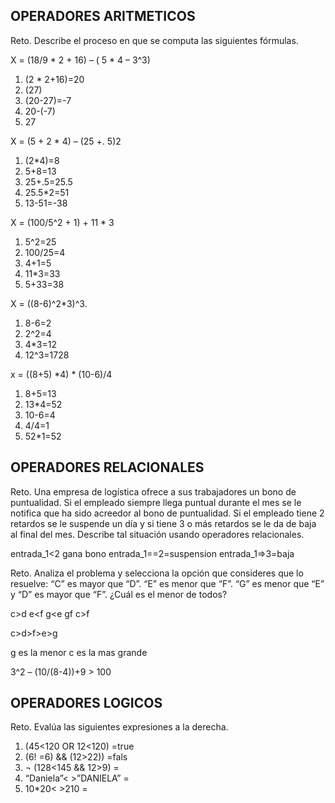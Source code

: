 ## OPERADORES ARITMETICOS
Reto. Describe el proceso en que se computa las siguientes fórmulas.

X = (18/9 * 2 + 16) – ( 5 * 4 – 3^3)

1. (2 * 2+16)=20
2. (27)
3. (20-27)=-7
4. 20-(-7)
5. 27

X = (5 + 2 * 4) – (25 +. 5)2

1. (2*4)=8
2. 5+8=13
3. 25+.5=25.5
4. 25.5*2=51
5. 13-51=-38

X = (100/5^2 + 1) + 11 * 3

1. 5^2=25
2. 100/25=4
3. 4+1=5
4. 11*3=33
5. 5+33=38


X = ((8-6)^2*3)^3.

1. 8-6=2
2. 2^2=4
3. 4*3=12
4. 12^3=1728

x = ((8+5) *4) * (10-6)/4 

1. 8+5=13
2. 13*4=52
3. 10-6=4
4. 4/4=1
5. 52*1=52



## OPERADORES RELACIONALES
Reto. Una empresa de logística ofrece a sus trabajadores un bono de
puntualidad. Si el empleado siempre llega puntual durante el mes se le
notifica que ha sido acreedor al bono de puntualidad. Si el empleado tiene
2 retardos se le suspende un día y si tiene 3 o más retardos se le da de
baja al final del mes. Describe tal situación usando operadores
relacionales.

entrada_1<2 gana bono
entrada_1==2=suspension
entrada_1=>3=baja

Reto. Analiza el problema y selecciona la opción que consideres que lo
resuelve:
“C” es mayor que “D”. “E” es menor que “F”. “G” es menor que “E” y “D” es
mayor que “F”. ¿Cuál es el menor de todos?

c>d
e<f
g<e
g<f
d>f
c>f
  
  c>d>f>e>g
  
g es la menor
c es la mas grande

3^2 – (10/(8-4))+9 > 100 

## OPERADORES LOGICOS
Reto. Evalúa las siguientes expresiones a la derecha.
1) (45<120 OR 12<120) =true
2) (6! =6) && (12>22)) =fals
3) ¬ (128<145 && 12>9) =
4) “Daniela”< >”DANIELA” =
5) 10*20< >210 =

